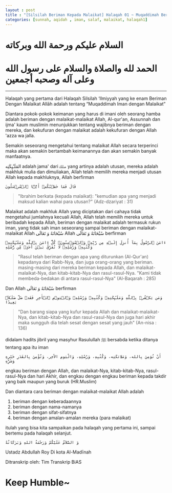 ```yaml
---
layout : post
title : "[Silsilah Beriman Kepada Malaikat] Halaqah 01 ~ Muqaddimah Beriman Kepada Malaikat"
categories: [sunnah, aqidah , iman, salaf, malaikat, halaqah1]
---
```

# السلام عليكم ورحمة الله وبركاته
# الحمد لله والصلاة والسلام على رسول الله وعلى آله وصحبه أجمعين

---

Halaqah yang pertama dari Halaqah Silsilah ‘Ilmiyyah yang ke enam Beriman Dengan Malaikat Allāh adalah tentang “Muqaddimah Iman dengan Malaikat”

Diantara pokok-pokok keimanan yang harus di imani oleh seorang hamba adalah beriman dengan malaikat-malaikat Allah, Al-qur'an, Assunnah dan ijma' kaum muslimin menunjukkan tentang wajibnya beriman dengan mereka, dan kekufuran dengan malaikat adalah kekufuran dengan Allah 'azza wa jalla.

Semakin seseorang mengetahui tentang malaikat Allah secara terperinci maka akan semakin bertambah keimanannya dan akan semakin banyak manfaatnya.

 المَلَـٰٓٮِٕكَتِه adalah jama' dari `ملك` yang artinya adalah utusan, mereka adalah makhluk mulia dan dimuliakan, Allah telah memilih mereka menjadi utusan Allah kepada makhluknya, Allah berfirman 

`قَالَ فَمَا خَطۡبُكُمۡ أَيُّہَا ٱلۡمُرۡسَلُونَ`

> "Ibrahim berkata (kepada malaikat): "kemudian apa yang menjadi maksud kalian wahai para utusan?" (Adz-dzariyat : 31)

Malaikat adalah makhluk Allah yang diciptakan dari cahaya tidak mengetahui jumlahnya kecuali Allah, Allah telah memilih mereka untuk beribadah kepada Allah, beriman dengan malaikat adalah termasuk rukun iman, yang tidak sah iman seseorang sampai beriman dengan malaikat-malaikat Allah سُبْحَانَهُ وَ تَعَالَى Allah سُبْحَانَهُ وَ تَعَالَى berfirman 

`ءَامَنَ ٱلرَّسُولُ بِمَآ أُنزِلَ إِلَيۡهِ مِن رَّبِّهِۦ وَٱلۡمُؤۡمِنُونَ‌ۚ كُلٌّ ءَامَنَ بِٱللَّهِ وَمَلَـٰٓٮِٕكَتِهِۦ وَكُتُبِهِۦ وَرُسُلِهِۦ لَا نُفَرِّقُ بَيۡنَ أَحَدٍ۬ مِّن رُّسُلِهِ`

> "Rasul telah beriman dengan apa yang diturunkan (Al-Qur'an) kepadanya dari Rabb-Nya, dan juga orang-orang yang beriman. masing-masing dari mereka beriman kepada Allah, dan malaikat-malaikat-Nya, dan kitab-kitab-Nya dan rasul-rasul-Nya. "Kami tidak membeda-bedakan di antara rasul-rasul-Nya" (Al-Baqarah : 285)

Dan Allah سُبْحَانَهُ وَ تَعَالَى berfirman

`وَمَن يَكۡفُرۡ بِٱللَّهِ وَمَلَـٰٓٮِٕكَتِهِۦ وَكُتُبِهِۦ وَرُسُلِهِۦ وَٱلۡيَوۡمِ ٱلۡأَخِرِ فَقَدۡ ضَلَّ ضَلَـٰلاَۢ بَعِيدًا`

> "Dan barang siapa yang kufur kepada Allah dan malaikat-malaikat-Nya, dan kitab-kitab-Nya dan rasul-rasul-Nya dan juga hari akhir maka sungguh dia telah sesat dengan sesat yang jauh" (An-nisa : 136) 

didalam hadits jibril yang masyhur Rasulullah ﷺ bersabda ketika ditanya tentang apa itu iman

`أَنْ تُؤمِنَ بِالله، وَمَلاِئكَتِه، وَكُتُبِهِ، وَرُسُلِهِ، وَالْيَومِ الآَخِر، وَتُؤْمِنَ بِالقَدَرِ خَيْرِهِ وَشَرِّهِ`


engkau beriman dengan Allah, dan malaikat-Nya, kitab-kitab-Nya, rasul-rasul-Nya dan hari Akhir, dan engkau dengan engkau beriman kepada takdir yang baik maupun yang buruk (HR.Muslim)

Dan diantara cara beriman dengan malaikat-malaikat Allah adalah 

1. beriman dengan keberadaannya
2. beriman dengan nama-namanya
3. beriman dengan sifat-sifatnya
4. beriman dengan amalan-amalan mereka (para malaikat)

itulah yang bisa kita sampaikan pada halaqah yang pertama ini, sampai bertemu pada halaqah selanjut.

`وَ السَّلاَمُ عَلَيْكُمْ وَرَحْمَةُ اللهِ وَبَرَكَاتُهُ`

Ustadz Abdullah Roy
Di kota Al-Madīnah

Ditranskrip oleh: Tim Transkrip BiAS

# Keep Humble~
